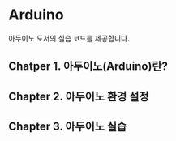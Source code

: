 # Arduino

아두이노 도서의 실습 코드를 제공합니다.

## Chatper 1. 아두이노(Arduino)란?
## Chapter 2. 아두이노 환경 설정
## Chapter 3. 아두이노 실습
